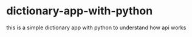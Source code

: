 # dictionary-app-with-python

this is a simple dictionary app with python to understand how api works
